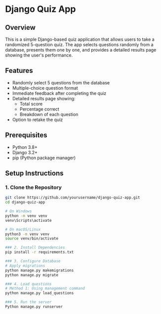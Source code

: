 # Django Quiz App

## Overview
This is a simple Django-based quiz application that allows users to take a randomized 5-question quiz. The app selects questions randomly from a database, presents them one by one, and provides a detailed results page showing the user's performance.

## Features
- Randomly select 5 questions from the database
- Multiple-choice question format
- Immediate feedback after completing the quiz
- Detailed results page showing:
  - Total score
  - Percentage correct
  - Breakdown of each question
- Option to retake the quiz

## Prerequisites
- Python 3.8+
- Django 3.2+
- pip (Python package manager)

## Setup Instructions

### 1. Clone the Repository
```bash
git clone https://github.com/yourusername/django-quiz-app.git
cd django-quiz-app

# On Windows
python -m venv venv
venv\Scripts\activate

# On macOS/Linux
python3 -m venv venv
source venv/bin/activate

### 2. Install Dependencies
pip install -r requirements.txt

### 3. Configure Database
# Apply migrations
python manage.py makemigrations
python manage.py migrate

### 4. Load questions 
# Method 1: Using management command
python manage.py load_questions

### 5. Run the server
Python manage.py runserver



